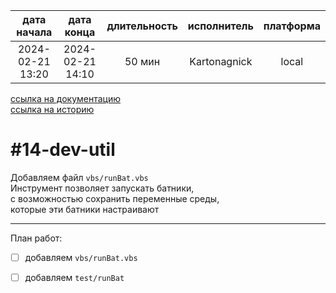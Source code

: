 |   дата начала    |    дата конца    | длительность | исполнитель  | платформа |
|:----------------:|:----------------:|:------------:|:------------:|:---------:|
| 2024-02-21 13:20 | 2024-02-21 14:10 |    50 мин    | Kartonagnick |   local   |

[ссылка на документацию](../docs.md)  
[ссылка на историю](../history.md#-v014-dev)  

#14-dev-util
============
Добавляем файл `vbs/runBat.vbs`  
Инструмент позволяет запускать батники,  
с возможностью сохранить переменные среды,  
которые эти батники настраивают  

--------------------------------------------------------------------------------

План работ:  
  - [ ] добавляем `vbs/runBat.vbs`  
  - [ ] добавляем `test/runBat`  

